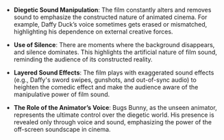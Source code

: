 - **Diegetic Sound Manipulation**: The film constantly alters and removes sound to emphasize the constructed nature of animated cinema. For example, Daffy Duck’s voice sometimes gets erased or mismatched, highlighting his dependence on external creative forces.
    
- **Use of Silence**: There are moments where the background disappears, and silence dominates. This highlights the artificial nature of film sound, reminding the audience of its constructed reality.
    
- **Layered Sound Effects**: The film plays with exaggerated sound effects (e.g., Daffy's sword swipes, gunshots, and out-of-sync audio) to heighten the comedic effect and make the audience aware of the manipulative power of film sound.
    
- **The Role of the Animator’s Voice**: Bugs Bunny, as the unseen animator, represents the ultimate control over the diegetic world. His presence is revealed only through voice and sound, emphasizing the power of the off-screen soundscape in cinema.